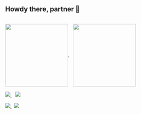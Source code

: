 <h2>Howdy there, partner 🤠</h2>
<br/>
<a href="https://github.com/anuraghazra/github-readme-stats">
  <img height=200 align="center" src="https://github-readme-stats.vercel.app/api?username=zacharycoulter&theme=tokyonight" />
</a>&nbsp;&nbsp;
<a href="https://github.com/anuraghazra/convoychat">
  <img height=200 align="center" src="https://github-readme-stats.vercel.app/api/top-langs?username=zacharycoulter&layout=compact&langs_count=8&card_width=320&theme=tokyonight" />
</a>
<br/>
<br/>
<a href="https://github.com/zacharycoulter/dotfiles">
  <img src="https://github-readme-stats.vercel.app/api/pin/?username=zacharycoulter&repo=dotfiles&theme=tokyonight" />
</a>&nbsp;&nbsp;
<a href="https://github.com/zacharycoulter/bun-postcss">
  <img src="https://github-readme-stats.vercel.app/api/pin/?username=zacharycoulter&repo=bun-postcss&theme=tokyonight" />
</a><br/><br/>
<a href="https://github.com/zacharycoulter/sanity-plugin-asset-source-getty">
  <img src="https://github-readme-stats.vercel.app/api/pin/?username=zacharycoulter&repo=sanity-plugin-asset-source-getty&theme=tokyonight" />
</a>&nbsp;
<a href="https://github.com/zacharycoulter/strapi-provider-upload-b2">
  <img src="https://github-readme-stats.vercel.app/api/pin/?username=zacharycoulter&repo=strapi-provider-upload-b2&theme=tokyonight" />
</a>
